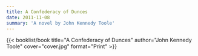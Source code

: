 ```yaml
---
title: A Confederacy of Dunces
date: 2011-11-08
summary: 'A novel by John Kennedy Toole'
---
```


{{< booklist/book
title="A Confederacy of Dunces"
author="John Kennedy Toole"
cover="cover.jpg"
format="Print" >}}
